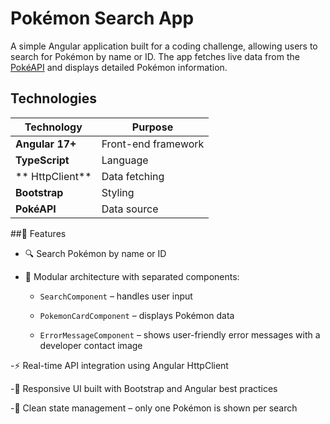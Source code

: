 # Pokémon Search App
A simple Angular application built for a coding challenge, allowing users to search for Pokémon by name or ID.
The app fetches live data from the [PokéAPI](https://pokeapi.co/)
 and displays detailed Pokémon information.

## Technologies

| Technology            | Purpose             |
| --------------------- | ------------------- |
| **Angular 17+**       | Front-end framework |
| **TypeScript**        | Language            |
| ** HttpClient** | Data fetching       |
| **Bootstrap**         | Styling             |
| **PokéAPI**           | Data source         |


##🚀 Features

- 🔍 Search Pokémon by name or ID

- 🧱 Modular architecture with separated components:

  - ```SearchComponent``` – handles user input

  - ```PokemonCardComponent``` – displays Pokémon data

  - ```ErrorMessageComponent``` – shows user-friendly error messages with a developer contact image

-⚡ Real-time API integration using Angular HttpClient

-🎨 Responsive UI built with Bootstrap and Angular best practices

-🧹 Clean state management – only one Pokémon is shown per search
